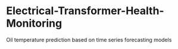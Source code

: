 # Electrical-Transformer-Health-Monitoring
Oil temperature prediction based on time series forecasting models
